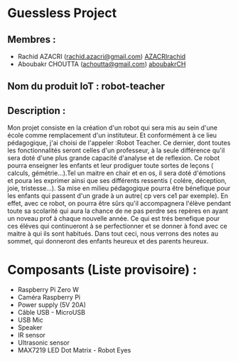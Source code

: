 # Guessless Project

## Membres :
* Rachid AZACRI (rachid.azacri@gmail.com) [AZACRIrachid](https://github.com/MaherLRS "MaherLRS")
* Aboubakr CHOUTTA (achoutta@gmail.com)  [aboubakrCH](https://github.com/aboubakrCH "aboubakrCH")


## Nom du produit IoT : robot-teacher


## Description :

Mon projet consiste en la création d'un robot qui sera mis au sein d'une école comme remplacement d'un instituteur. Et conformément à ce lieu pédagogique, j'ai choisi de l'appeler :Robot Teacher. Ce dernier, dont toutes les fonctionnalités seront celles d'un professeur, à la seule différence qu'il sera doté d'une plus grande capacité d'analyse et de reflexion. Ce robot pourra enseigner les enfants et leur prodiguer toute sortes de leçons ( calculs, gémétrie...).Tel un maitre en chair et en os, il sera doté d'émotions et poura les exprimer ainsi que ses différents ressentis ( colére, déception, joie, tristesse...). Sa mise en milieu pédagogique pourra être bénefique pour les enfants qui passent d'un grade à un autre( cp vers ce1 par exemple). En effet, avec ce robot, on pourra être sûrs qu'il accompagnera l'élève pendant toute sa scolarité qui aura la chance de ne pas perdre ses repères en ayant un noveau prof à chaque nouvelle année. Ce qui est trés benefique pour ces éléves qui continueront à se perfectionner et se donner à fond avec ce maitre à qui ils sont habitués. Dans tout ceci, nous verrons des notes au sommet, qui donneront des enfants heureux et des parents heureux.


# Composants (Liste provisoire) :
* Raspberry Pi Zero W
* Caméra Raspberry Pi
* Power supply (5V 20A)
* Câble USB - MicroUSB
* USB Mic 
* Speaker
* IR sensor
* Ultrasonic sensor
* MAX7219 LED Dot Matrix - Robot Eyes
